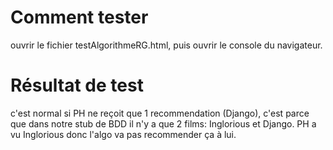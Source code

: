 # Comment tester
ouvrir le fichier testAlgorithmeRG.html, puis ouvrir le console du navigateur.

# Résultat de test
c'est normal si PH ne reçoit que 1 recommendation (Django), c'est parce que dans notre stub de BDD il n'y a que 2 films: Inglorious et Django. PH a vu Inglorious donc l'algo va pas recommender ça à lui.